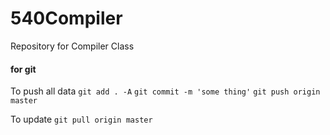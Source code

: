 # 540Compiler
Repository for Compiler Class

#### for git 
To push all data
`git add . -A`
`git commit -m 'some thing'`
`git push origin master`

To update 
`git pull origin master`


